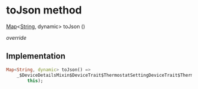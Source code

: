 


# toJson method








[Map](https://api.flutter.dev/flutter/dart-core/Map-class.html)&lt;[String](https://api.flutter.dev/flutter/dart-core/String-class.html), dynamic> toJson
()

_override_






## Implementation

```dart
Map<String, dynamic> toJson() =>
    _$DeviceDetailsMixin$DeviceTrait$ThermostatSettingDeviceTrait$ThermostatSettingState$ThermostatSettingStateSetPointHighField$ThermostatSettingStateReportedSetPointHighToJson(
        this);
```








